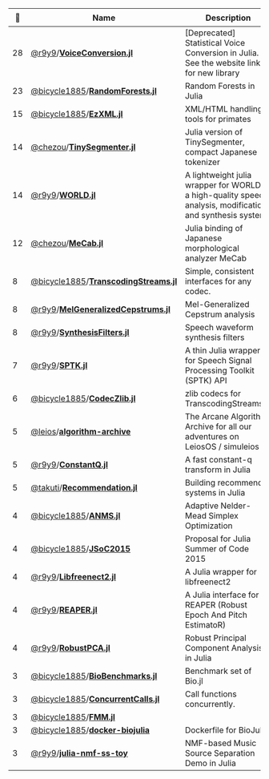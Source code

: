 |:star2: | Name | Description | 🌍|
|---|---|---|---|
|28|[@r9y9](https://github.com/r9y9)/[**VoiceConversion.jl**](https://github.com/r9y9/VoiceConversion.jl)|[Deprecated] Statistical Voice Conversion in Julia. See the website link for new library|[:arrow_upper_right:](https://github.com/r9y9/nnmnkwii)|
|23|[@bicycle1885](https://github.com/bicycle1885)/[**RandomForests.jl**](https://github.com/bicycle1885/RandomForests.jl)|Random Forests in Julia||
|15|[@bicycle1885](https://github.com/bicycle1885)/[**EzXML.jl**](https://github.com/bicycle1885/EzXML.jl)|XML/HTML handling tools for primates||
|14|[@chezou](https://github.com/chezou)/[**TinySegmenter.jl**](https://github.com/chezou/TinySegmenter.jl)|Julia version of TinySegmenter, compact Japanese tokenizer||
|14|[@r9y9](https://github.com/r9y9)/[**WORLD.jl**](https://github.com/r9y9/WORLD.jl)|A lightweight julia wrapper for WORLD - a high-quality speech analysis, modification and synthesis system|[:arrow_upper_right:](http://r9y9.github.io/WORLD.jl/latest/)|
|12|[@chezou](https://github.com/chezou)/[**MeCab.jl**](https://github.com/chezou/MeCab.jl)|Julia binding of Japanese morphological analyzer MeCab||
|8|[@bicycle1885](https://github.com/bicycle1885)/[**TranscodingStreams.jl**](https://github.com/bicycle1885/TranscodingStreams.jl)|Simple, consistent interfaces for any codec.||
|8|[@r9y9](https://github.com/r9y9)/[**MelGeneralizedCepstrums.jl**](https://github.com/r9y9/MelGeneralizedCepstrums.jl)|Mel-Generalized Cepstrum analysis||
|8|[@r9y9](https://github.com/r9y9)/[**SynthesisFilters.jl**](https://github.com/r9y9/SynthesisFilters.jl)|Speech waveform synthesis filters||
|7|[@r9y9](https://github.com/r9y9)/[**SPTK.jl**](https://github.com/r9y9/SPTK.jl)|A thin Julia wrapper for Speech Signal Processing Toolkit (SPTK) API||
|6|[@bicycle1885](https://github.com/bicycle1885)/[**CodecZlib.jl**](https://github.com/bicycle1885/CodecZlib.jl)|zlib codecs for TranscodingStreams.jl.||
|5|[@leios](https://github.com/leios)/[**algorithm-archive**](https://github.com/leios/algorithm-archive)|The Arcane Algorithm Archive for all our adventures on LeiosOS / simuleios||
|5|[@r9y9](https://github.com/r9y9)/[**ConstantQ.jl**](https://github.com/r9y9/ConstantQ.jl)|A fast constant-q transform in Julia||
|5|[@takuti](https://github.com/takuti)/[**Recommendation.jl**](https://github.com/takuti/Recommendation.jl)|Building recommender systems in Julia||
|4|[@bicycle1885](https://github.com/bicycle1885)/[**ANMS.jl**](https://github.com/bicycle1885/ANMS.jl)|Adaptive Nelder-Mead Simplex Optimization||
|4|[@bicycle1885](https://github.com/bicycle1885)/[**JSoC2015**](https://github.com/bicycle1885/JSoC2015)|Proposal for Julia Summer of Code 2015||
|4|[@r9y9](https://github.com/r9y9)/[**Libfreenect2.jl**](https://github.com/r9y9/Libfreenect2.jl)|A Julia wrapper for libfreenect2||
|4|[@r9y9](https://github.com/r9y9)/[**REAPER.jl**](https://github.com/r9y9/REAPER.jl)|A Julia interface for REAPER (Robust Epoch And Pitch EstimatoR)||
|4|[@r9y9](https://github.com/r9y9)/[**RobustPCA.jl**](https://github.com/r9y9/RobustPCA.jl)|Robust Principal Component Analysis in Julia||
|3|[@bicycle1885](https://github.com/bicycle1885)/[**BioBenchmarks.jl**](https://github.com/bicycle1885/BioBenchmarks.jl)|Benchmark set of Bio.jl||
|3|[@bicycle1885](https://github.com/bicycle1885)/[**ConcurrentCalls.jl**](https://github.com/bicycle1885/ConcurrentCalls.jl)|Call functions concurrently.||
|3|[@bicycle1885](https://github.com/bicycle1885)/[**FMM.jl**](https://github.com/bicycle1885/FMM.jl)|||
|3|[@bicycle1885](https://github.com/bicycle1885)/[**docker-biojulia**](https://github.com/bicycle1885/docker-biojulia)|Dockerfile for BioJulia||
|3|[@r9y9](https://github.com/r9y9)/[**julia-nmf-ss-toy**](https://github.com/r9y9/julia-nmf-ss-toy)|NMF-based Music Source Separation Demo in Julia||

